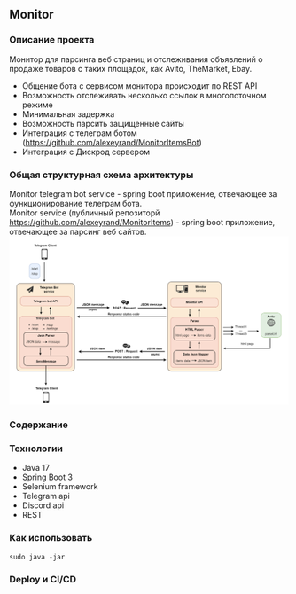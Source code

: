 ## **Monitor**  
### **Описание проекта**  
Монитор для парсинга веб страниц и отслеживания объявлений о продаже товаров с таких площадок, как Avito, TheMarket, Ebay.
+ Общение бота с сервисом монитора происходит по REST API
+ Возможность отслеживать несколько ссылок в многопоточном режиме
+ Минимальная задержка
+ Возможность парсить защищенные сайты
+ Интеграция с телеграм ботом (https://github.com/alexeyrand/MonitorItemsBot)
+ Интеграция с Дискрод сервером
### **Общая структурная схема архитектуры** 
Monitor telegram bot service - spring boot приложение, отвечающее за функционирование телеграм бота.  
Monitor service (публичный репозиторй https://github.com/alexeyrand/MonitorItems) - spring boot приложение, отвечающее за парсинг веб сайтов.  
![Structure schema](/images/schema.png)
### **Содержание**

### **Технологии**
+ Java 17
+ Spring Boot 3
+ Selenium framework
+ Telegram api
+ Discord api
+ REST
### **Как использовать**
```
sudo java -jar
```
### **Deploy и CI/CD**

